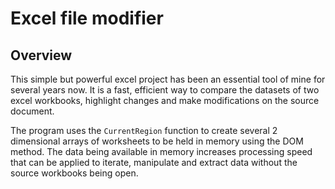 # Excel file modifier

## Overview
This simple but powerful excel project has been an essential tool of mine for several years now.
It is a fast, efficient way to compare the datasets of two excel workbooks, highlight changes and make modifications on the source document.

The program uses the `CurrentRegion` function to create several 2 dimensional arrays of worksheets to be held in memory using the DOM method. The data being available in memory increases processing speed that can be applied to iterate, manipulate and extract data without the source workbooks being open.
